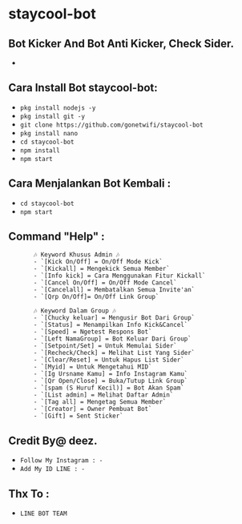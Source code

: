 # staycool-bot

Bot Kicker And Bot Anti Kicker, Check Sider.
------
-

Cara Install Bot staycool-bot:
------
- `pkg install nodejs -y`
- `pkg install git -y`
- `git clone https://github.com/gonetwifi/staycool-bot`
- `pkg install nano`
- `cd staycool-bot`
- `npm install`
- `npm start`

Cara Menjalankan Bot Kembali :
------
- `cd staycool-bot`
- `npm start`

Command "Help" :
------
           🎶 Keyword Khusus Admin 🎶
           - `[Kick On/Off] = On/Off Mode Kick`
           - `[Kickall] = Mengekick Semua Member`
           - `[Info kick] = Cara Menggunakan Fitur Kickall`
           - `[Cancel On/Off] = On/Off Mode Cancel`
           - `[Cancelall] = Membatalkan Semua Invite'an`
           - `[Qrp On/Off]= On/Off Link Group`

           🎶 Keyword Dalam Group 🎶
           - `[Chucky keluar] = Mengusir Bot Dari Group`
           - `[Status] = Menampilkan Info Kick&Cancel`
           - `[Speed] = Ngetest Respons Bot`
           - `[Left NamaGroup] = Bot Keluar Dari Group`
           - `[Setpoint/Set] = Untuk Memulai Sider`
           - `[Recheck/Check] = Melihat List Yang Sider`
           - `[Clear/Reset] = Untuk Hapus List Sider`
           - `[Myid] = Untuk Mengetahui MID`
           - `[Ig Ursname Kamu] = Info Instagram Kamu`
           - `[Qr Open/Close] = Buka/Tutup Link Group`
           - `[spam (S Huruf Kecil)] = Bot Akan Spam`
           - `[List admin] = Melihat Daftar Admin`
           - `[Tag all] = Mengetag Semua Member`
           - `[Creator] = Owner Pembuat Bot`
           - `[Gift] = Sent Sticker`

Credit By@ deez.
------
- `Follow My Instagram : -`
- `Add My ID LINE : -`

Thx To :
------
- `LINE BOT TEAM`
